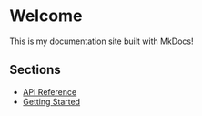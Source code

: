 # Welcome

This is my documentation site built with MkDocs!

## Sections
- [API Reference](api.md)
- [Getting Started](getting-started.md)
